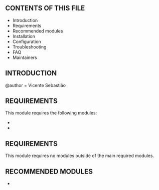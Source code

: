 
CONTENTS OF THIS FILE
---------------------

 * Introduction
 * Requirements
 * Recommended modules
 * Installation
 * Configuration
 * Troubleshooting
 * FAQ
 * Maintainers


 INTRODUCTION
------------

@author = Vicente Sebastião


   REQUIREMENTS
------------

This module requires the following modules:

 * 
 *

 REQUIREMENTS
------------

This module requires no modules outside of the main required modules.

RECOMMENDED MODULES
-------------------

 * 
